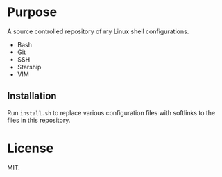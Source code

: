 # Purpose

A source controlled repository of my Linux shell configurations.

* Bash
* Git
* SSH
* Starship
* VIM

## Installation

Run `install.sh` to replace various configuration files with softlinks to the files in this repository.

# License

MIT.

